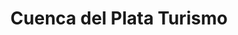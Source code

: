 ---
title: "Cuenca del Plata Turismo"
url: /puerto-iguazu/cuenca-del-plata-turismo/
shop: Reisebüro
---